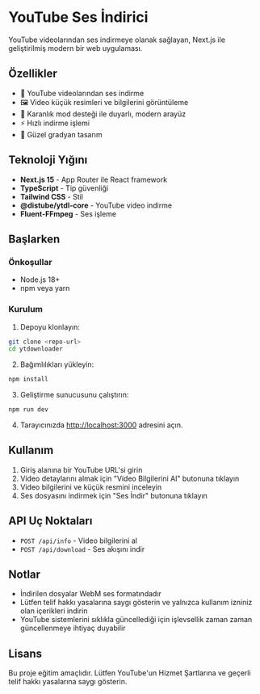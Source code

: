 # YouTube Ses İndirici

YouTube videolarından ses indirmeye olanak sağlayan, Next.js ile geliştirilmiş modern bir web uygulaması.

## Özellikler

- 🎵 YouTube videolarından ses indirme
- 🖼️ Video küçük resimleri ve bilgilerini görüntüleme
- 📱 Karanlık mod desteği ile duyarlı, modern arayüz
- ⚡ Hızlı indirme işlemi
- 🎨 Güzel gradyan tasarım

## Teknoloji Yığını

- **Next.js 15** - App Router ile React framework
- **TypeScript** - Tip güvenliği
- **Tailwind CSS** - Stil
- **@distube/ytdl-core** - YouTube video indirme
- **Fluent-FFmpeg** - Ses işleme

## Başlarken

### Önkoşullar

- Node.js 18+ 
- npm veya yarn

### Kurulum

1. Depoyu klonlayın:
```bash
git clone <repo-url>
cd ytdownloader
```

2. Bağımlılıkları yükleyin:
```bash
npm install
```

3. Geliştirme sunucusunu çalıştırın:
```bash
npm run dev
```

4. Tarayıcınızda [http://localhost:3000](http://localhost:3000) adresini açın.

## Kullanım

1. Giriş alanına bir YouTube URL'si girin
2. Video detaylarını almak için "Video Bilgilerini Al" butonuna tıklayın
3. Video bilgilerini ve küçük resmini inceleyin
4. Ses dosyasını indirmek için "Ses İndir" butonuna tıklayın

## API Uç Noktaları

- `POST /api/info` - Video bilgilerini al
- `POST /api/download` - Ses akışını indir

## Notlar

- İndirilen dosyalar WebM ses formatındadır
- Lütfen telif hakkı yasalarına saygı gösterin ve yalnızca kullanım izniniz olan içerikleri indirin
- YouTube sistemlerini sıklıkla güncellediği için işlevsellik zaman zaman güncellenmeye ihtiyaç duyabilir

## Lisans

Bu proje eğitim amaçlıdır. Lütfen YouTube'un Hizmet Şartlarına ve geçerli telif hakkı yasalarına saygı gösterin.
